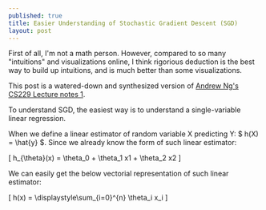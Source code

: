 ```yaml
---
published: true
title: Easier Understanding of Stochastic Gradient Descent (SGD)
layout: post
---
```






First of all, I'm not a math person. However, compared to so many "intuitions" and visualizations online, I think rigorious deduction is the best way to build up intuitions, and is much better than some visualizations.

This post is a watered-down and synthesized version of [Andrew Ng's CS229 Lecture notes 1](http://cs229.stanford.edu/notes/cs229-notes1.pdf).

To understand SGD, the easiest way is to understand a single-variable linear regression.

When we define a linear estimator of random variable X predicting Y: $ h(X) =  \hat{y} $. Since we already know the form of such linear estimator:

\[ h_{\theta}(x) = \theta_0 + \theta_1 x1 + \theta_2 x2 \]

We can easily get the below vectorial representation of such linear estimator:

\[ h(x) = \displaystyle\sum_{i=0}^{n} \theta_i x_i  \]
